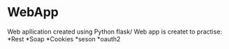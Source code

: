 # WebApp
Web apllication created using Python flask/
Web app is createt to practise:
*Rest
*Soap
*Cookies
*seson
*oauth2
